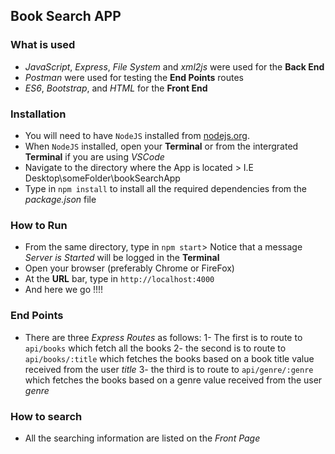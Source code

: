 ## Book Search APP

### What is used

- _JavaScript_, _Express_, _File System_ and _xml2js_ were used for the **Back End**
- _Postman_ were used for testing the **End Points** routes
- _ES6_, _Bootstrap_, and _HTML_ for the **Front End**

### Installation

- You will need to have `NodeJS` installed from [nodejs.org](https://nodejs.org/en/download/).
- When `NodeJS` installed, open your **Terminal** or from the intergrated **Terminal** if you are using _VSCode_
- Navigate to the directory where the App is located > I.E Desktop\someFolder\bookSearchApp
- Type in `npm install` to install all the required dependencies from the _package.json_ file

### How to Run

- From the same directory, type in `npm start`> Notice that a message _Server is Started_ will be logged in the **Terminal**
- Open your browser (preferably Chrome or FireFox)
- At the **URL** bar, type in `http://localhost:4000`
- And here we go !!!!

### End Points

- There are three _Express Routes_ as follows:
  1- The first is to route to `api/books` which fetch all the books
  2- the second is to route to `api/books/:title` which fetches the books based on a book title value received from the user _title_
  3- the third is to route to `api/genre/:genre` which fetches the books based on a genre value received from the user _genre_

### How to search

- All the searching information are listed on the _Front Page_
